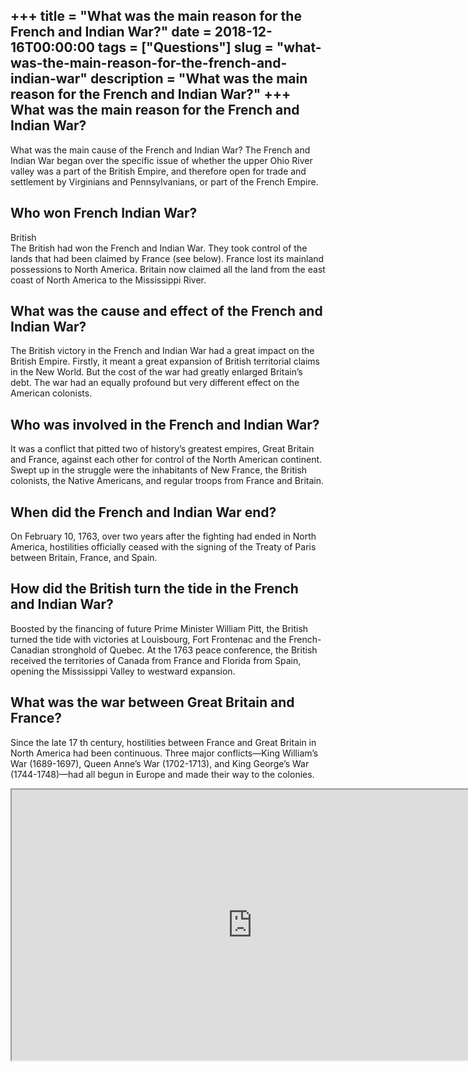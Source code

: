 +++
title = "What was the main reason for the French and Indian War?"
date = 2018-12-16T00:00:00
tags = ["Questions"]
slug = "what-was-the-main-reason-for-the-french-and-indian-war"
description = "What was the main reason for the French and Indian War?"
+++
What was the main reason for the French and Indian War?
-------------------------------------------------------

What was the main cause of the French and Indian War? The French and Indian War began over the specific issue of whether the upper Ohio River valley was a part of the British Empire, and therefore open for trade and settlement by Virginians and Pennsylvanians, or part of the French Empire.

Who won French Indian War?
--------------------------

British  
The British had won the French and Indian War. They took control of the lands that had been claimed by France (see below). France lost its mainland possessions to North America. Britain now claimed all the land from the east coast of North America to the Mississippi River.

What was the cause and effect of the French and Indian War?
-----------------------------------------------------------

The British victory in the French and Indian War had a great impact on the British Empire. Firstly, it meant a great expansion of British territorial claims in the New World. But the cost of the war had greatly enlarged Britain’s debt. The war had an equally profound but very different effect on the American colonists.

Who was involved in the French and Indian War?
----------------------------------------------

It was a conflict that pitted two of history’s greatest empires, Great Britain and France, against each other for control of the North American continent. Swept up in the struggle were the inhabitants of New France, the British colonists, the Native Americans, and regular troops from France and Britain.

When did the French and Indian War end?
---------------------------------------

On February 10, 1763, over two years after the fighting had ended in North America, hostilities officially ceased with the signing of the Treaty of Paris between Britain, France, and Spain.

How did the British turn the tide in the French and Indian War?
---------------------------------------------------------------

Boosted by the financing of future Prime Minister William Pitt, the British turned the tide with victories at Louisbourg, Fort Frontenac and the French-Canadian stronghold of Quebec. At the 1763 peace conference, the British received the territories of Canada from France and Florida from Spain, opening the Mississippi Valley to westward expansion.

What was the war between Great Britain and France?
--------------------------------------------------

Since the late 17 th century, hostilities between France and Great Britain in North America had been continuous. Three major conflicts—King William’s War (1689-1697), Queen Anne’s War (1702-1713), and King George’s War (1744-1748)—had all begun in Europe and made their way to the colonies.

<iframe allow="accelerometer; autoplay; clipboard-write; encrypted-media; gyroscope; picture-in-picture" allowfullscreen="" class="__youtube_prefs__  epyt-is-override  no-lazyload" data-no-lazy="1" data-origheight="433" data-origwidth="770" data-skipgform_ajax_framebjll="" height="433" id="_ytid_95898" loading="lazy" src="https://www.youtube.com/embed/0bW51Jnu9tQ?enablejsapi=1&autoplay=0&cc_load_policy=0&cc_lang_pref=&iv_load_policy=1&loop=0&modestbranding=0&rel=1&fs=1&playsinline=0&autohide=2&theme=dark&color=red&controls=1&" title="YouTube player" width="770"></iframe>
